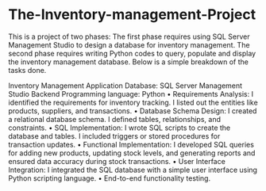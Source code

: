 # The-Inventory-management-Project
This is a project of two phases: The first phase requires using SQL Server Management Studio to design a database for inventory management. The second phase requires writing Python codes to query, populate and display the inventory management database. Below is a simple breakdown of the tasks done.


Inventory Management Application 
	Database: SQL Server Management Studio
	Backend Programming language: Python
•	Requirements Analysis: I identified the requirements for inventory tracking. I listed out the entities like products, suppliers, and transactions.
•	Database Schema Design: I created a relational database schema. I defined tables, relationships, and constraints.
•	SQL Implementation: I wrote SQL scripts to create the database and tables. I included triggers or stored procedures for transaction updates.
•	Functional Implementation:  I developed SQL queries for adding new products, updating stock levels, and generating reports and ensured data accuracy during stock transactions.
•	User Interface Integration: I integrated the SQL database with a simple user interface using Python scripting language.
•	End-to-end functionality testing.

